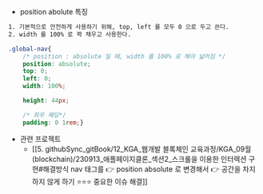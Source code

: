 
- position abolute 특징
``` bash
1. 기본적으로 안전하게 사용하기 위해, top, left 를 모두 0 으로 두고 쓴다. 
2. width 를 100% 로 꽉 채우고 사용한다. 
```

``` css 
.global-nav{
    /* position : absolute 일 때, width 를 100% 로 해야 넓어짐 */
    position: absolute;
    top: 0;
    left: 0;
    width: 100%;

    height: 44px;

    /* 좌우 패딩*/
    padding: 0 1rem;}
```


- 관련 프로젝트 
	- [[5. githubSync_gitBook/12_KGA_웹개발 블록체인 교육과정/KGA_09월(blockchain)/230913_애플페이지클론_섹션2_스크롤을 이용한 인터렉션 구현#해결방식 nav 태그를 👉 position absolute 로 변경해서 👉 공간을 차지 하지 않게 하기 ⭐⭐⭐ 중요한 이슈 해결]]